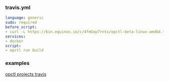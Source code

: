 ### travis.yml

```yaml
language: generic
sudo: required
before_script:
- curl -L https://bin.equinox.io/c/4fmGop7rntx/opctl-beta-linux-amd64.tgz | sudo tar -xzv -C /usr/local/bin
services:
- docker
script:
- opctl run build
```

### examples

[opctl projects travis](https://travis-ci.org/opspec-io/opctl)
